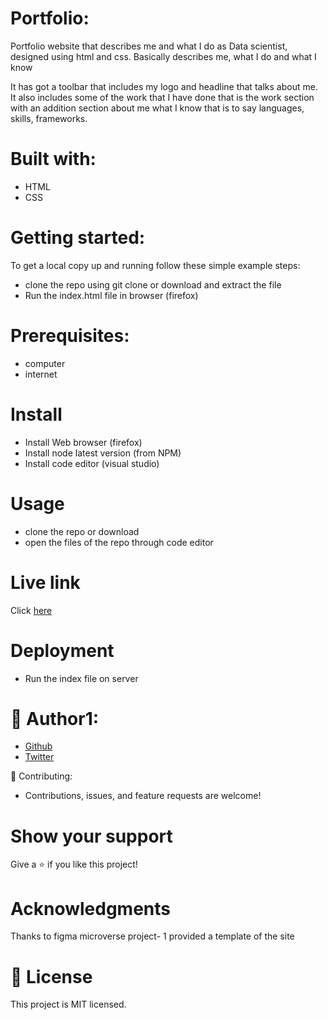 # Portfolio:

Portfolio website that describes me and what I do as Data scientist, designed using html and css.
Basically describes me, what I do and what I know


It has got a toolbar that includes my logo and headline that talks about me. It also includes
some of the work that I have done that is the work section with an addition section about me what I know that
is to say languages, skills, frameworks.

# Built with:

- HTML
- CSS

# Getting started:

To get a local copy up and running follow these simple example steps:

- clone the repo using git clone or download and extract the file
- Run the index.html file in browser (firefox)

# Prerequisites:

- computer
- internet

# Install

- Install Web browser (firefox)
- Install node latest version (from NPM)
- Install code editor (visual studio)

# Usage

- clone the repo or download
- open the files of the repo through code editor

# Live link
Click [here](https://ayebaishmo.github.io/Portfolio/)

# Deployment

- Run the index file on server

# 👤 Author1:

- [Github](https://github.com/ayebaishmo)
- [Twitter](https://twitter.com/ishmo256)

🤝 Contributing:

- Contributions, issues, and feature requests are welcome!

# Show your support

Give a ⭐️ if you like this project!

# Acknowledgments

Thanks to figma microverse project- 1 provided a template of the site

# 📝 License

This project is MIT licensed.
